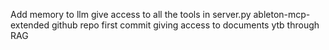 Add memory to llm
give access to all the tools in server.py ableton-mcp-extended
github repo first commit
giving access to documents ytb through RAG

